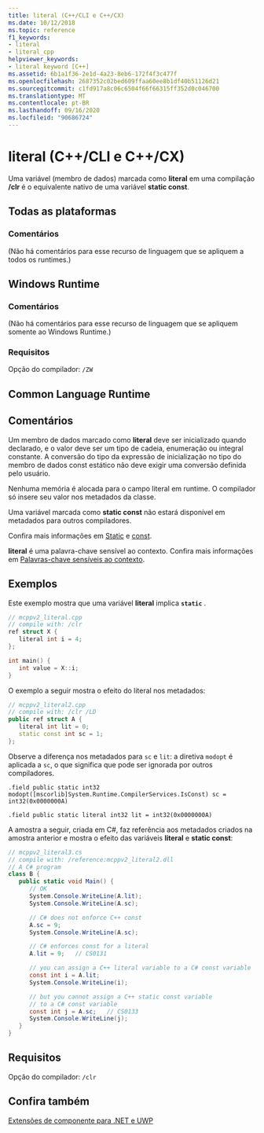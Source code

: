 ```yaml
---
title: literal (C++/CLI e C++/CX)
ms.date: 10/12/2018
ms.topic: reference
f1_keywords:
- literal
- literal_cpp
helpviewer_keywords:
- literal keyword [C++]
ms.assetid: 6b1a1f36-2e1d-4a23-8eb6-172f4f3c477f
ms.openlocfilehash: 2687352c02bed609ffaa60ee8b1df40b51126d21
ms.sourcegitcommit: c1fd917a8c06c6504f66f66315ff352d0c046700
ms.translationtype: MT
ms.contentlocale: pt-BR
ms.lasthandoff: 09/16/2020
ms.locfileid: "90686724"
---
```

# <a name="literal-ccli-and-ccx"></a>literal (C++/CLI e C++/CX)

Uma variável (membro de dados) marcada como **literal** em uma compilação **/clr** é o equivalente nativo de uma variável **static const**.

## <a name="all-platforms"></a>Todas as plataformas

### <a name="remarks"></a>Comentários

(Não há comentários para esse recurso de linguagem que se apliquem a todos os runtimes.)

## <a name="windows-runtime"></a>Windows Runtime

### <a name="remarks"></a>Comentários

(Não há comentários para esse recurso de linguagem que se apliquem somente ao Windows Runtime.)

### <a name="requirements"></a>Requisitos

Opção do compilador: `/ZW`

## <a name="common-language-runtime"></a>Common Language Runtime

## <a name="remarks"></a>Comentários

Um membro de dados marcado como **literal** deve ser inicializado quando declarado, e o valor deve ser um tipo de cadeia, enumeração ou integral constante. A conversão do tipo da expressão de inicialização no tipo do membro de dados const estático não deve exigir uma conversão definida pelo usuário.

Nenhuma memória é alocada para o campo literal em runtime. O compilador só insere seu valor nos metadados da classe.

Uma variável marcada como **static const** não estará disponível em metadados para outros compiladores.

Confira mais informações em [Static](../cpp/storage-classes-cpp.md) e [const](../cpp/const-cpp.md).

**literal** é uma palavra-chave sensível ao contexto. Confira mais informações em [Palavras-chave sensíveis ao contexto](context-sensitive-keywords-cpp-component-extensions.md).

## <a name="examples"></a>Exemplos

Este exemplo mostra que uma variável **literal** implica **`static`** .

```cpp
// mcppv2_literal.cpp
// compile with: /clr
ref struct X {
   literal int i = 4;
};

int main() {
   int value = X::i;
}
```

O exemplo a seguir mostra o efeito do literal nos metadados:

```cpp
// mcppv2_literal2.cpp
// compile with: /clr /LD
public ref struct A {
   literal int lit = 0;
   static const int sc = 1;
};
```

Observe a diferença nos metadados para `sc` e `lit`: a diretiva `modopt` é aplicada a `sc`, o que significa que pode ser ignorada por outros compiladores.

```
.field public static int32 modopt([mscorlib]System.Runtime.CompilerServices.IsConst) sc = int32(0x0000000A)
```

```
.field public static literal int32 lit = int32(0x0000000A)
```

A amostra a seguir, criada em C#, faz referência aos metadados criados na amostra anterior e mostra o efeito das variáveis **literal** e **static const**:

```csharp
// mcppv2_literal3.cs
// compile with: /reference:mcppv2_literal2.dll
// A C# program
class B {
   public static void Main() {
      // OK
      System.Console.WriteLine(A.lit);
      System.Console.WriteLine(A.sc);

      // C# does not enforce C++ const
      A.sc = 9;
      System.Console.WriteLine(A.sc);

      // C# enforces const for a literal
      A.lit = 9;   // CS0131

      // you can assign a C++ literal variable to a C# const variable
      const int i = A.lit;
      System.Console.WriteLine(i);

      // but you cannot assign a C++ static const variable
      // to a C# const variable
      const int j = A.sc;   // CS0133
      System.Console.WriteLine(j);
   }
}
```

## <a name="requirements"></a>Requisitos

Opção do compilador: `/clr`

## <a name="see-also"></a>Confira também

[Extensões de componente para .NET e UWP](component-extensions-for-runtime-platforms.md)
